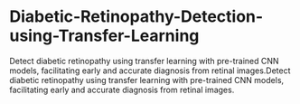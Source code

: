 # Diabetic-Retinopathy-Detection-using-Transfer-Learning
Detect diabetic retinopathy using transfer learning with pre-trained CNN models, facilitating early and accurate diagnosis from retinal images.Detect diabetic retinopathy using transfer learning with pre-trained CNN models, facilitating early and accurate diagnosis from retinal images.
